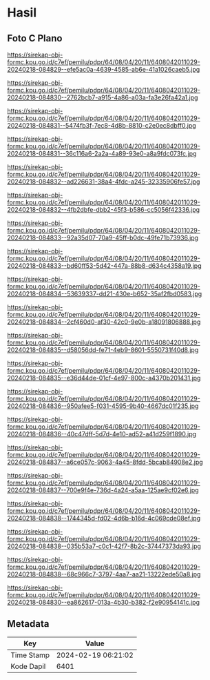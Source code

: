 # Hasil

## Foto C Plano

https://sirekap-obj-formc.kpu.go.id/c7ef/pemilu/pdpr/64/08/04/20/11/6408042011029-20240218-084829--efe5ac0a-4639-4585-ab6e-41a1026caeb5.jpg

https://sirekap-obj-formc.kpu.go.id/c7ef/pemilu/pdpr/64/08/04/20/11/6408042011029-20240218-084830--2762bcb7-a915-4a86-a03a-fa3e26fa42a1.jpg

https://sirekap-obj-formc.kpu.go.id/c7ef/pemilu/pdpr/64/08/04/20/11/6408042011029-20240218-084831--5474fb3f-7ec8-4d8b-8810-c2e0ec8dbff0.jpg

https://sirekap-obj-formc.kpu.go.id/c7ef/pemilu/pdpr/64/08/04/20/11/6408042011029-20240218-084831--36c116a6-2a2a-4a89-93e0-a8a9fdc073fc.jpg

https://sirekap-obj-formc.kpu.go.id/c7ef/pemilu/pdpr/64/08/04/20/11/6408042011029-20240218-084832--ad226631-38a4-4fdc-a245-32335906fe57.jpg

https://sirekap-obj-formc.kpu.go.id/c7ef/pemilu/pdpr/64/08/04/20/11/6408042011029-20240218-084832--4fb2dbfe-dbb2-45f3-b586-cc5056f42336.jpg

https://sirekap-obj-formc.kpu.go.id/c7ef/pemilu/pdpr/64/08/04/20/11/6408042011029-20240218-084833--92a35d07-70a9-45ff-b0dc-49fe71b73936.jpg

https://sirekap-obj-formc.kpu.go.id/c7ef/pemilu/pdpr/64/08/04/20/11/6408042011029-20240218-084833--bd60ff53-5d42-447a-88b8-d634c4358a19.jpg

https://sirekap-obj-formc.kpu.go.id/c7ef/pemilu/pdpr/64/08/04/20/11/6408042011029-20240218-084834--53639337-dd21-430e-b652-35af2fbd0583.jpg

https://sirekap-obj-formc.kpu.go.id/c7ef/pemilu/pdpr/64/08/04/20/11/6408042011029-20240218-084834--2cf460d0-af30-42c0-9e0b-a18091806888.jpg

https://sirekap-obj-formc.kpu.go.id/c7ef/pemilu/pdpr/64/08/04/20/11/6408042011029-20240218-084835--d58056dd-fe71-4eb9-8601-5550731f40d8.jpg

https://sirekap-obj-formc.kpu.go.id/c7ef/pemilu/pdpr/64/08/04/20/11/6408042011029-20240218-084835--e36d44de-01cf-4e97-800c-a4370b201431.jpg

https://sirekap-obj-formc.kpu.go.id/c7ef/pemilu/pdpr/64/08/04/20/11/6408042011029-20240218-084836--950afee5-f031-4595-9b40-4667dc01f235.jpg

https://sirekap-obj-formc.kpu.go.id/c7ef/pemilu/pdpr/64/08/04/20/11/6408042011029-20240218-084836--40c47dff-5d7d-4e10-ad52-a41d259f1890.jpg

https://sirekap-obj-formc.kpu.go.id/c7ef/pemilu/pdpr/64/08/04/20/11/6408042011029-20240218-084837--a6ce057c-9063-4a45-8fdd-5bcab84908e2.jpg

https://sirekap-obj-formc.kpu.go.id/c7ef/pemilu/pdpr/64/08/04/20/11/6408042011029-20240218-084837--700e9f4e-736d-4a24-a5aa-125ae9cf02e6.jpg

https://sirekap-obj-formc.kpu.go.id/c7ef/pemilu/pdpr/64/08/04/20/11/6408042011029-20240218-084838--1744345d-fd02-4d6b-b16d-4c069cde08ef.jpg

https://sirekap-obj-formc.kpu.go.id/c7ef/pemilu/pdpr/64/08/04/20/11/6408042011029-20240218-084838--035b53a7-c0c1-42f7-8b2c-37447373da93.jpg

https://sirekap-obj-formc.kpu.go.id/c7ef/pemilu/pdpr/64/08/04/20/11/6408042011029-20240218-084838--68c966c7-3797-4aa7-aa21-13222ede50a8.jpg

https://sirekap-obj-formc.kpu.go.id/c7ef/pemilu/pdpr/64/08/04/20/11/6408042011029-20240218-084830--ea862617-013a-4b30-b382-f2e90954141c.jpg


## Metadata

| Key        | Value               |
| ---------- | ------------------- |
| Time Stamp | 2024-02-19 06:21:02 |
| Kode Dapil | 6401                |



